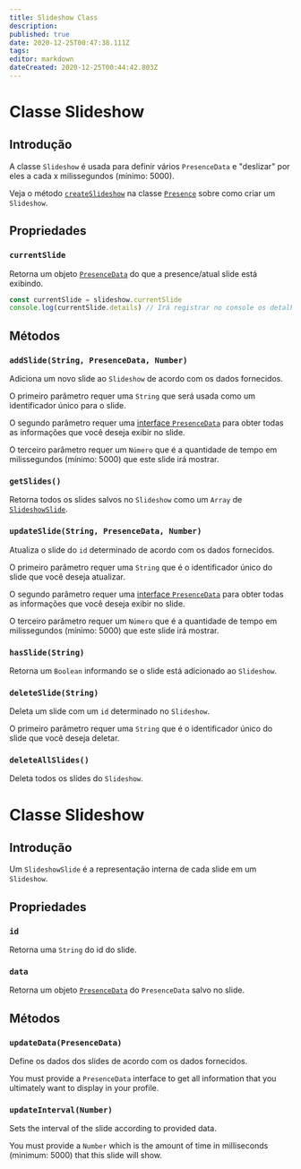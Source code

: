 ```yaml
---
title: Slideshow Class
description:
published: true
date: 2020-12-25T00:47:38.111Z
tags:
editor: markdown
dateCreated: 2020-12-25T00:44:42.803Z
---
```


# Classe Slideshow

## Introdução

A classe ` Slideshow ` é usada para definir vários ` PresenceData ` e "deslizar" por eles a cada x milissegundos (mínimo: 5000).

Veja o método [`createSlideshow`](/dev/presence/class#createslideshow) na classe [`Presence`](/dev/presence/class) sobre como criar um `Slideshow`.

## Propriedades

### `currentSlide`

Retorna um objeto [`PresenceData`](/dev/presence/class#presencedata-interface) do que a presence/atual slide está exibindo.

```typescript
const currentSlide = slideshow.currentSlide
console.log(currentSlide.details) // Irá registrar no console os detalhes do PresenceData
```

## Métodos

### `addSlide(String, PresenceData, Number)`

Adiciona um novo slide ao `Slideshow` de acordo com os dados fornecidos.

O primeiro parâmetro requer uma `String` que será usada como um identificador único para o slide.

O segundo parâmetro requer uma [interface `PresenceData`](/dev/presence/class#presencedata-interface) para obter todas as informações que você deseja exibir no slide.

O terceiro parâmetro requer um `Número` que é a quantidade de tempo em milissegundos (mínimo: 5000) que este slide irá mostrar.

### `getSlides()`

Retorna todos os slides salvos no `Slideshow` como um `Array` de [`SlideshowSlide`](#slideshowslide-class).

### `updateSlide(String, PresenceData, Number)`

Atualiza o slide do `id` determinado de acordo com os dados fornecidos.

O primeiro parâmetro requer uma `String` que é o identificador único do slide que você deseja atualizar.

O segundo parâmetro requer uma [interface `PresenceData`](/dev/presence/class#presencedata-interface) para obter todas as informações que você deseja exibir no slide.

O terceiro parâmetro requer um `Número` que é a quantidade de tempo em milissegundos (mínimo: 5000) que este slide irá mostrar.

### `hasSlide(String)`

Retorna um `Boolean` informando se o slide está adicionado ao `Slideshow`.

### `deleteSlide(String)`

Deleta um slide com um `id` determinado no `Slideshow`.

O primeiro parâmetro requer uma `String` que é o identificador único do slide que você deseja deletar.

### `deleteAllSlides()`

Deleta todos os slides do `Slideshow`.

# Classe Slideshow

## Introdução

Um `SlideshowSlide` é a representação interna de cada slide em um `Slideshow`.

## Propriedades

### `id`

Retorna uma `String` do id do slide.

### `data`

Retorna um objeto [`PresenceData`](/dev/presence/class#presencedata-interface) do `PresenceData` salvo no slide.

## Métodos

### `updateData(PresenceData)`

Define os dados dos slides de acordo com os dados fornecidos.

You must provide a `PresenceData` interface to get all information that you ultimately want to display in your profile.

### `updateInterval(Number)`

Sets the interval of the slide according to provided data.

You must provide a `Number` which is the amount of time in milliseconds (minimum: 5000) that this slide will show.